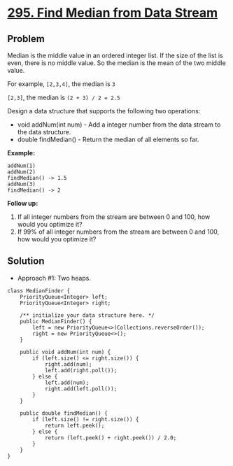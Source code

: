# <a href='https://leetcode.com/problems/find-median-from-data-stream/'>295. Find Median from Data Stream</a>

## Problem
Median is the middle value in an ordered integer list. If the size of the list is even, there is no middle value. So the median is the mean of the two middle value.

For example,
```[2,3,4]```, the median is ```3```

```[2,3]```, the median is ```(2 + 3) / 2 = 2.5```

Design a data structure that supports the following two operations:
- void addNum(int num) - Add a integer number from the data stream to the data structure.
- double findMedian() - Return the median of all elements so far.

<strong>Example:</strong>
```
addNum(1)
addNum(2)
findMedian() -> 1.5
addNum(3) 
findMedian() -> 2
```

<strong>Follow up:</strong>
1. If all integer numbers from the stream are between 0 and 100, how would you optimize it?
2. If 99% of all integer numbers from the stream are between 0 and 100, how would you optimize it?

## Solution
- Approach #1: Two heaps.
```
class MedianFinder {
    PriorityQueue<Integer> left;
    PriorityQueue<Integer> right;
    
    /** initialize your data structure here. */
    public MedianFinder() {
        left = new PriorityQueue<>(Collections.reverseOrder());
        right = new PriorityQueue<>();
    }
    
    public void addNum(int num) {
        if (left.size() <= right.size()) {
            right.add(num);
            left.add(right.poll());
        } else {
            left.add(num);
            right.add(left.poll());
        }
    }
    
    public double findMedian() {
        if (left.size() != right.size()) {
            return left.peek();
        } else {
            return (left.peek() + right.peek()) / 2.0;
        }
    }
}
```
